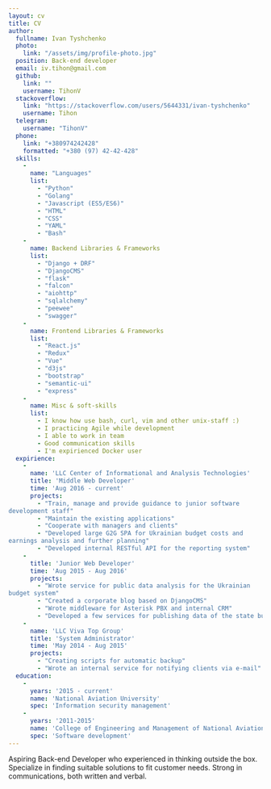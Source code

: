 ```yaml
---
layout: cv
title: CV
author:
  fullname: Ivan Tyshchenko
  photo:
    link: "/assets/img/profile-photo.jpg"
  position: Back-end developer
  email: iv.tihon@gmail.com
  github:
    link: ""
    username: TihonV
  stackoverflow:
    link: "https://stackoverflow.com/users/5644331/ivan-tyshchenko"
    username: Tihon
  telegram:
    username: "TihonV"
  phone:
    link: "+380974242428"
    formatted: "+380 (97) 42-42-428"
  skills:
    -
      name: "Languages"
      list:
        - "Python"
        - "Golang"
        - "Javascript (ES5/ES6)"
        - "HTML"
        - "CSS"
        - "YAML"
        - "Bash"
    -
      name: Backend Libraries & Frameworks
      list:
        - "Django + DRF"
        - "DjangoCMS"
        - "flask"
        - "falcon"
        - "aiohttp"
        - "sqlalchemy"
        - "peewee"
        - "swagger"
    -
      name: Frontend Libraries & Frameworks
      list:
        - "React.js"
        - "Redux"
        - "Vue"
        - "d3js"
        - "bootstrap"
        - "semantic-ui"
        - "express"
    -
      name: Misc & soft-skills
      list:
        - I know how use bash, curl, vim and other unix-staff :)
        - I practicing Agile while development
        - I able to work in team
        - Good communication skills
        - I'm expirienced Docker user
  expirience:
    -
      name: 'LLC Center of Informational and Analysis Technologies'
      title: 'Middle Web Developer'
      time: 'Aug 2016 - current'
      projects:
        - "Train, manage and provide guidance to junior software
development staff"
        - "Maintain the existing applications"
        - "Cooperate with managers and clients"
        - "Developed large G2G SPA for Ukrainian budget costs and
earnings analysis and further planning"
        - "Developed internal RESTful API for the reporting system"
    -
      title: 'Junior Web Developer'
      time: 'Aug 2015 - Aug 2016'
      projects:
        - "Wrote service for public data analysis for the Ukrainian
budget system"
        - "Created a corporate blog based on DjangoCMS"
        - "Wrote middleware for Asterisk PBX and internal CRM"
        - "Developed a few services for publishing data of the state budget"
    -
      name: 'LLC Viva Top Group'
      title: 'System Administrator'
      time: 'May 2014 - Aug 2015'
      projects:
        - "Creating scripts for automatic backup"
        - "Wrote an internal service for notifying clients via e-mail"
  education:
    -
      years: '2015 - current'
      name: 'National Aviation University'
      spec: 'Information security management'
    -
      years: '2011-2015'
      name: 'College of Engineering and Management of National Aviation University'
      spec: 'Software development'
---
```


Aspiring Back-end Developer who experienced in thinking outside the box.
Specialize in finding suitable solutions to fit customer needs.
Strong in communications, both written and verbal.
